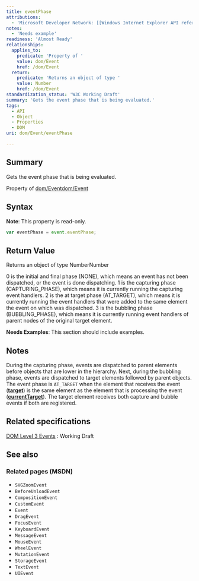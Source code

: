 ```yaml
---
title: eventPhase
attributions:
  - 'Microsoft Developer Network: [[Windows Internet Explorer API reference](http://msdn.microsoft.com/en-us/library/ie/hh828809%28v=vs.85%29.aspx) Article]'
notes:
  - 'Needs example'
readiness: 'Almost Ready'
relationships:
  applies_to:
    predicate: 'Property of '
    value: dom/Event
    href: /dom/Event
  return:
    predicate: 'Returns an object of type '
    value: Number
    href: /dom/Event
standardization_status: 'W3C Working Draft'
summary: 'Gets the event phase that is being evaluated.'
tags:
  - API
  - Object
  - Properties
  - DOM
uri: dom/Event/eventPhase

---
```

## <span>Summary</span>

Gets the event phase that is being evaluated.

Property of [dom/Event](/dom/Event)[dom/Event](/dom/Event)

## <span>Syntax</span>

**Note**: This property is read-only.

``` js
var eventPhase = event.eventPhase;
```

## <span>Return Value</span>

Returns an object of type NumberNumber

0 is the initial and final phase (NONE), which means an event has not been dispatched, or the event is done dispatching. 1 is the capturing phase (CAPTURING\_PHASE), which means it is currently running the capturing event handlers. 2 is the at target phase (AT\_TARGET), which means it is currently running the event handlers that were added to the same element the event on which was dispatched. 3 is the bubbling phase (BUBBLING\_PHASE), which means it is currently running event handlers of parent nodes of the original target element.

**Needs Examples**: This section should include examples.

## <span>Notes</span>

During the capturing phase, events are dispatched to parent elements before objects that are lower in the hierarchy. Next, during the bubbling phase, events are dispatched to target elements followed by parent objects. The event phase is `AT_TARGET` when the element that receives the event ([**target**](/dom/Event/target)) is the same element as the element that is processing the event ([**currentTarget**](/dom/Event/currentTarget)). The target element receives both capture and bubble events if both are registered.

## <span>Related specifications</span>

[DOM Level 3 Events](http://www.w3.org/TR/DOM-Level-3-Events/)
:   Working Draft

## <span>See also</span>

### <span>Related pages (MSDN)</span>

-   `SVGZoomEvent`
-   `BeforeUnloadEvent`
-   `CompositionEvent`
-   `CustomEvent`
-   `Event`
-   `DragEvent`
-   `FocusEvent`
-   `KeyboardEvent`
-   `MessageEvent`
-   `MouseEvent`
-   `WheelEvent`
-   `MutationEvent`
-   `StorageEvent`
-   `TextEvent`
-   `UIEvent`
